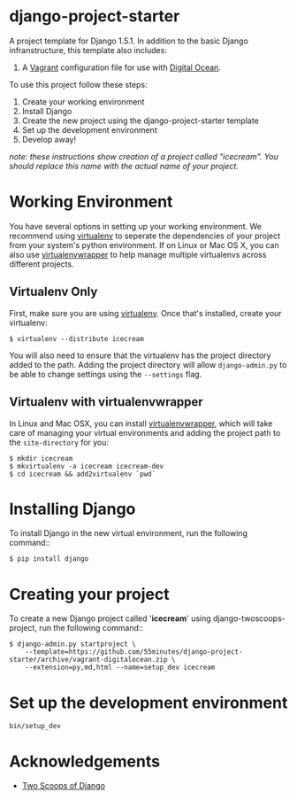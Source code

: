 # django-project-starter

A project template for Django 1.5.1. In addition to the basic Django
infranstructure, this template also includes:

1.  A [Vagrant][] configuration file for use with [Digital Ocean][].

To use this project follow these steps:

1.  Create your working environment
2.  Install Django
3.  Create the new project using the django-project-starter template
4.  Set up the development environment
5.  Develop away!

*note: these instructions show creation of a project called "icecream".  You
should replace this name with the actual name of your project.*

# Working Environment

You have several options in setting up your working environment.  We recommend
using [virtualenv][] to seperate the dependencies of your project from your
system's python environment.  If on Linux or Mac OS X, you can also use
[virtualenvwrapper][] to help manage multiple virtualenvs across different
projects.

## Virtualenv Only

First, make sure you are using [virtualenv][]. Once that's installed, create
your virtualenv:

    $ virtualenv --distribute icecream

You will also need to ensure that the virtualenv has the project directory
added to the path. Adding the project directory will allow `django-admin.py` to
be able to change settings using the `--settings` flag.

## Virtualenv with virtualenvwrapper

In Linux and Mac OSX, you can install [virtualenvwrapper][], which will take
care of managing your virtual environments and adding the project path to the
`site-directory` for you:

    $ mkdir icecream
    $ mkvirtualenv -a icecream icecream-dev
    $ cd icecream && add2virtualenv `pwd`


# Installing Django

To install Django in the new virtual environment, run the following command::

    $ pip install django

# Creating your project

To create a new Django project called '**icecream**' using
django-twoscoops-project, run the following command::

    $ django-admin.py startproject \
        --template=https://github.com/55minutes/django-project-starter/archive/vagrant-digitalocean.zip \
        --extension=py,md,html --name=setup_dev icecream

# Set up the development environment

    bin/setup_dev


# Acknowledgements

* [Two Scoops of Django](https://django.2scoops.org)

[Vagrant]: http://www.vagrantup.com
[Digital Ocean]: https://www.digitalocean.com
[virtualenv]: http://www.virtualenv.org
[virtualenvwrapper]: https://bitbucket.org/dhellmann/virtualenvwrapper/
